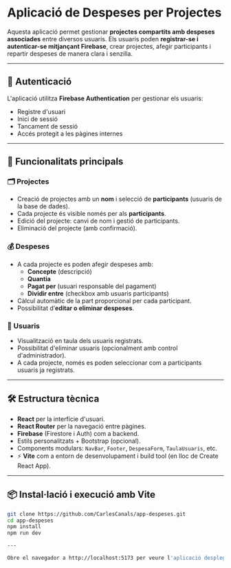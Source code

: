 # Aplicació de Despeses per Projectes

Aquesta aplicació permet gestionar **projectes compartits amb despeses associades** entre diversos usuaris. Els usuaris poden **registrar-se i autenticar-se mitjançant Firebase**, crear projectes, afegir participants i repartir despeses de manera clara i senzilla.

---

## 🔐 Autenticació

L'aplicació utilitza **Firebase Authentication** per gestionar els usuaris:
- Registre d'usuari
- Inici de sessió
- Tancament de sessió
- Accés protegit a les pàgines internes

---

## 🚀 Funcionalitats principals

### 🗂️ Projectes
- Creació de projectes amb un **nom** i selecció de **participants** (usuaris de la base de dades).
- Cada projecte és visible només per als **participants**.
- Edició del projecte: canvi de nom i gestió de participants.
- Eliminació del projecte (amb confirmació).

### 💰 Despeses
- A cada projecte es poden afegir despeses amb:
  - **Concepte** (descripció)
  - **Quantia**
  - **Pagat per** (usuari responsable del pagament)
  - **Dividir entre** (checkbox amb usuaris participants)
- Càlcul automàtic de la part proporcional per cada participant.
- Possibilitat d’**editar o eliminar despeses**.

### 👥 Usuaris
- Visualització en taula dels usuaris registrats.
- Possibilitat d'eliminar usuaris (opcionalment amb control d'administrador).
- A cada projecte, només es poden seleccionar com a participants usuaris ja registrats.

---

## 🛠️ Estructura tècnica

- **React** per la interfície d'usuari.
- **React Router** per la navegació entre pàgines.
- **Firebase** (Firestore i Auth) com a backend.
- Estils personalitzats + Bootstrap (opcional).
- Components modulars: `NavBar`, `Footer`, `DespesaForm`, `TaulaUsuaris`, etc.
- ⚡ **Vite** com a entorn de desenvolupament i build tool (en lloc de Create React App).

---

## 📦 Instal·lació i execució amb Vite

```bash
git clone https://github.com/CarlesCanals/app-despeses.git
cd app-despeses
npm install
npm run dev

---

Obre el navegador a http://localhost:5173 per veure l'aplicació desplegada.
